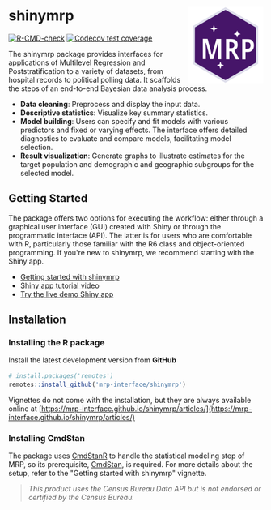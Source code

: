 # shinymrp <a href="https://mrp-interface.github.io/shinymrp/"><img src="man/figures/logo.svg" align="right" height="150" alt="shinymrp website" /></a>

<!-- badges: start -->
[![R-CMD-check](https://github.com/mrp-interface/shinymrp/actions/workflows/ci.yaml/badge.svg)](https://github.com/mrp-interface/shinymrp/actions/workflows/ci.yaml)
[![Codecov test coverage](https://codecov.io/gh/mrp-interface/shinymrp/graph/badge.svg)](https://app.codecov.io/gh/mrp-interface/shinymrp)
<!-- badges: end -->

The shinymrp package provides interfaces for applications of Multilevel Regression and Poststratification to a variety of datasets, from hospital records to political polling data. It scaffolds the steps of an end-to-end Bayesian data analysis process.

- **Data cleaning**: Preprocess and display the input data.
- **Descriptive statistics**: Visualize key summary statistics.
- **Model building**: Users can specify and fit models with various predictors and fixed or varying effects. The interface offers detailed diagnostics to evaluate and compare models, facilitating model selection.
- **Result visualization**: Generate graphs to illustrate estimates for the target population and demographic and geographic subgroups for the selected model.


## Getting Started

The package offers two options for executing the workflow: either through a graphical user interface (GUI) created with Shiny or through the programmatic interface (API). The latter is for users who are comfortable with R, particularly those familiar with the R6 class and object-oriented programming. If you're new to shinymrp, we recommend starting with the Shiny app.

- [Getting started with shinymrp](https://mrp-interface.github.io/shinymrp/articles/getting-started)
- [Shiny app tutorial video]()
- [Try the live demo Shiny app](https://mrpinterface.shinyapps.io/shinymrp/)

## Installation

### Installing the R package

Install the latest development version from **GitHub**

```R
# install.packages('remotes')
remotes::install_github('mrp-interface/shinymrp')
```

Vignettes do not come with the installation, but they are always available online at [https://mrp-interface.github.io/shinymrp/articles/](https://mrp-interface.github.io/shinymrp/articles/)

### Installing CmdStan

The package uses [CmdStanR](https://mc-stan.org/cmdstanr/) to handle the statistical modeling step of MRP, so its prerequisite, [CmdStan](https://mc-stan.org), is required. For more details about the setup, refer to the "Getting started with shinymrp" vignette.

> *This product uses the Census Bureau Data API but is not endorsed or certified by the Census Bureau.*
